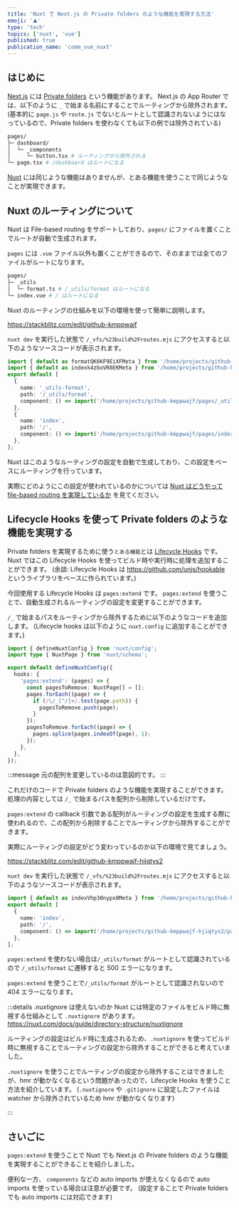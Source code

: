 ```yaml
---
title: 'Nuxt で Next.js の Private folders のような機能を実現する方法'
emoji: '⛰️'
type: 'tech'
topics: ['nuxt', 'vue']
published: true
publication_name: 'comm_vue_nuxt'
---
```


## はじめに

[Next.js](https://nextjs.org/) には [Private folders](https://nextjs.org/docs/app/getting-started/project-structure#private-folders) という機能があります。
Next.js の App Router では、以下のように `_` で始まる名前にすることでルーティングから除外されます。
(基本的に `page.js` や `route.js` でないとルートとして認識されないようにはなっているので、Private folders を使わなくても以下の例では除外されている)

```sh
pages/
├─ dashboard/
│  └─ _components
│     └─ button.tsx # ルーティングから除外される
└─ page.tsx # /dashboard はルートになる
```

[Nuxt](https://nuxt.com/) には同じような機能はありませんが、とある機能を使うことで同じようなことが実現できます。

## Nuxt のルーティングについて

Nuxt は File-based routing をサポートしており、`pages/` にファイルを置くことでルートが自動で生成されます。

`pages` には `.vue` ファイル以外も置くことができるので、そのままでは全てのファイルがルートになります。

```sh
pages/
├─ _utils
│  └─ format.ts # /_utils/format はルートになる
└─ index.vue # / はルートになる
```

Nuxt のルーティングの仕組みを以下の環境を使って簡単に説明します。

https://stackblitz.com/edit/github-kmppwajf

`nuxt dev` を実行した状態で `/_vfs/%23build%2Froutes.mjs` にアクセスすると以下のようなソースコードが表示されます。

```ts
import { default as formatQK6KF9EiXFMeta } from '/home/projects/github-kmppwajf/pages/_utils/format.ts?macro=true';
import { default as indexk4zboVR8EKMeta } from '/home/projects/github-kmppwajf/pages/index.vue?macro=true';
export default [
  {
    name: '_utils-format',
    path: '/_utils/format',
    component: () => import('/home/projects/github-kmppwajf/pages/_utils/format.ts'),
  },
  {
    name: 'index',
    path: '/',
    component: () => import('/home/projects/github-kmppwajf/pages/index.vue'),
  },
];
```

Nuxt はこのようなルーティングの設定を自動で生成しており、この設定をベースにルーティングを行っています。

実際にどのようにこの設定が使われているのかについては [Nuxt はどうやって file-based routing を実現しているか](https://zenn.dev/comm_vue_nuxt/articles/62b8dea3a018f9) を見てください。

## Lifecycle Hooks を使って Private folders のような機能を実現する

Private folders を実現するために使う`とある機能`とは [Lifecycle Hooks](https://nuxt.com/docs/api/advanced/hooks) です。
Nuxt ではこの Lifecycle Hooks を使ってビルド時や実行時に処理を追加することができます。
(余談: Lifecycle Hooks は https://github.com/unjs/hookable というライブラリをベースに作られています。)

今回使用する Lifecycle Hooks は `pages:extend` です。
`pages:extend` を使うことで、自動生成されるルーティングの設定を変更することができます。

`/_` で始まるパスをルーティングから除外するために以下のようなコードを追加します。
(Lifecycle hooks は以下のように `nuxt.config` に追加することができます。)

```ts:nuxt.config.ts
import { defineNuxtConfig } from 'nuxt/config';
import type { NuxtPage } from 'nuxt/schema';

export default defineNuxtConfig({
  hooks: {
    'pages:extend': (pages) => {
      const pagesToRemove: NuxtPage[] = [];
      pages.forEach((page) => {
        if (/\/_[^/]+/.test(page.path)) {
          pagesToRemove.push(page);
        }
      });
      pagesToRemove.forEach((page) => {
        pages.splice(pages.indexOf(page), 1);
      });
    },
  },
});
```

:::message
元の配列を変更しているのは意図的です。
:::

これだけのコードで Private folders のような機能を実現することができます。
処理の内容としては `/_` で始まるパスを配列から削除しているだけです。

`pages:extend` の callback 引数である配列がルーティングの設定を生成する際に使われるので、この配列から削除することでルーティングから除外することができます。

実際にルーティングの設定がどう変わっているのか以下の環境で見てましょう。

https://stackblitz.com/edit/github-kmppwajf-hjiqtys2

`nuxt dev` を実行した状態で `/_vfs/%23build%2Froutes.mjs` にアクセスすると以下のようなソースコードが表示されます。

```ts
import { default as indexVhp30nypx0Meta } from '/home/projects/github-kmppwajf-hjiqtys2/pages/index.vue?macro=true';
export default [
  {
    name: 'index',
    path: '/',
    component: () => import('/home/projects/github-kmppwajf-hjiqtys2/pages/index.vue'),
  },
];
```

`pages:extend` を使わない場合は`/_utils/format` がルートとして認識されているので `/_utils/format` に遷移すると 500 エラーになります。

`pages:extend` を使うことで`/_utils/format` がルートとして認識されないので 404 エラーになります。

:::details .nuxtignore は使えないのか
Nuxt には特定のファイルをビルド時に無視する仕組みとして `.nuxtignore` があります。
https://nuxt.com/docs/guide/directory-structure/nuxtignore

ルーティングの設定はビルド時に生成されるため、`.nuxtignore` を使ってビルド時に無視することでルーティングの設定から除外することができると考えていました。

`.nuxtignore` を使うことでルーティングの設定から除外することはできましたが、hmr が動かなくなるという問題があったので、Lifecycle Hooks を使うこと方法を紹介しています。
(`.nuxtignore` や `.gitignore` に設定したファイルは watcher から除外されているため hmr が動かなくなります)

:::

## さいごに

`pages:extend` を使うことで Nuxt でも Next.js の Private folders のような機能を実現することができることを紹介しました。

便利な一方、 `components` などの auto imports が使えなくなるので auto imports を使っている場合は注意が必要です。
(設定することで Private folders でも auto imports には対応できます)
